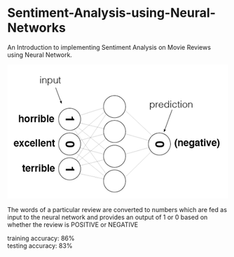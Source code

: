 # Sentiment-Analysis-using-Neural-Networks
An Introduction to implementing Sentiment Analysis on Movie Reviews using Neural Network.

![](sentiment_network.png)

The words of a particular review are converted to numbers which are fed as input to the neural network and provides an output of 1 or 0 based on whether the review is POSITIVE or NEGATIVE

training accuracy: 86%  
testing accuracy: 83%
